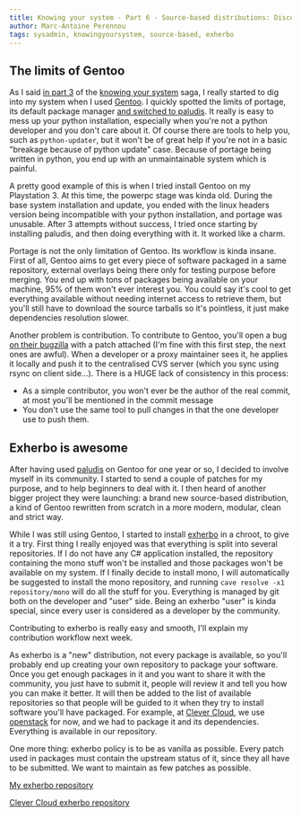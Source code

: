 ```yaml
---
title: Knowing your system - Part 6 - Source-based distributions: Discovering Exherbo
author: Marc-Antoine Perennou
tags: sysadmin, knowingyoursystem, source-based, exherbo
---
```


## The limits of Gentoo

As I said [in part 3](http://www.imagination-land.org/posts/2012-12-10-knowing-your-system---part-3---source-based-distributions-the-gentoo-example.html)
of the [knowing your system](http://www.imagination-land.org/tags/knowingyoursystem.html) saga, I really started to dig
into my system when I used [Gentoo](http://www.gentoo.org/). I quickly spotted the limits of portage, its default
package manager [and switched to paludis](http://www.imagination-land.org/posts/2012-12-13-knowing-your-system---part-4---falling-in-love-with-paludis.html).
It really is easy to mess up your python installation, especially when you're not a python developer and you don't care
about it. Of course there are tools to help you, such as `python-updater`, but it won't be of great help if you're not
in a basic "breakage because of python update" case. Because of portage being written in python, you end up with an
unmaintainable system which is painful.

A pretty good example of this is when I tried install Gentoo on my Playstation 3. At this time, the powerpc stage was
kinda old. During the base system installation and update, you ended with the linux headers version being incompatible
with your python installation, and portage was unusable. After 3 attempts without success, I tried once starting by
installing paludis, and then doing everything with it. It worked like a charm.

Portage is not the only limitation of Gentoo. Its workflow is kinda insane. First of all, Gentoo aims to get every piece
of software packaged in a same repository, external overlays being there only for testing purpose before merging. You
end up with tons of packages being available on your machine, 95% of them won't ever interest you. You could say it's
cool to get everything available without needing internet access to retrieve them, but you'll still have to download the
source tarballs so it's pointless, it just make dependencies resolution slower.

Another problem is contribution. To contribute to Gentoo, you'll open a bug [on their bugzilla](https://bugs.gentoo.org/)
with a patch attached (I'm fine with this first step, the next ones are awful). When a developer or a proxy maintainer
sees it, he applies it locally and push it to the centralised CVS server (which you sync using rsync on client side...).
There is a HUGE lack of consistency in this process:

* As a simple contributor, you won't ever be the author of the real commit, at most you'll be mentioned in the commit message
* You don't use the same tool to pull changes in that the one developer use to push them.

## Exherbo is awesome

After having used [paludis](http://paludis.exherbo.org/) on Gentoo for one year or so, I decided to involve myself in
its community. I started to send a couple of patches for my purpose, and to help beginners to deal with it. I then heard
of another bigger project they were launching: a brand new source-based distribution, a kind of Gentoo rewritten from
scratch in a more modern, modular, clean and strict way.

While I was still using Gentoo, I started to install [exherbo](http://www.exherbo.org/) in a chroot, to give it a try.
First thing I really enjoyed was that everything is split into several repositories. If I do not have any C# application
installed, the repository containing the mono stuff won't be installed and those packages won't be available on my
system. If I finally decide to install mono, I will automatically be suggested to install the mono repository, and
running `cave resolve -x1 repository/mono` will do all the stuff for you. Everything is managed by git both on the
developer and "user" side. Being an exherbo "user" is kinda special, since every user is considered as a developer by
the community.

Contributing to exherbo is really easy and smooth, I'll explain my contribution workflow next week.

As exherbo is a "new" distribution, not every package is available, so you'll probably end up creating your own
repository to package your software. Once you get enough packages in it and you want to share it with the community, you
just have to submit it, people will review it and tell you how you can make it better. It will then be added to the list
of available repositories so that people will be guided to it when they try to install software you'll have packaged.
For example, at [Clever Cloud](http://www.clever-cloud.com/en/), we use [openstack](http://www.openstack.org/) for now, and
we had to package it and its dependencies. Everything is available in our repository.

One more thing: exherbo policy is to be as vanilla as possible. Every patch used in packages must contain the upstream
status of it, since they all have to be submitted. We want to maintain as few patches as possible.

[My exherbo repository](https://github.com/Keruspe/Keruspe-exhereses)

[Clever Cloud exherbo repository](https://github.com/CleverCloud/CleverCloud-exheres)
